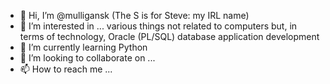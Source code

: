 - 👋 Hi, I’m @mulligansk (The S is for Steve: my IRL name)
- 👀 I’m interested in ... various things not related to computers but, in terms of technology, Oracle (PL/SQL) database application development
- 🌱 I’m currently learning Python
- 💞️ I’m looking to collaborate on ...
- 📫 How to reach me ...

<!---
mulligansk/mulligansk is a ✨ special ✨ repository because its `README.md` (this file) appears on your GitHub profile.
You can click the Preview link to take a look at your changes.
--->
